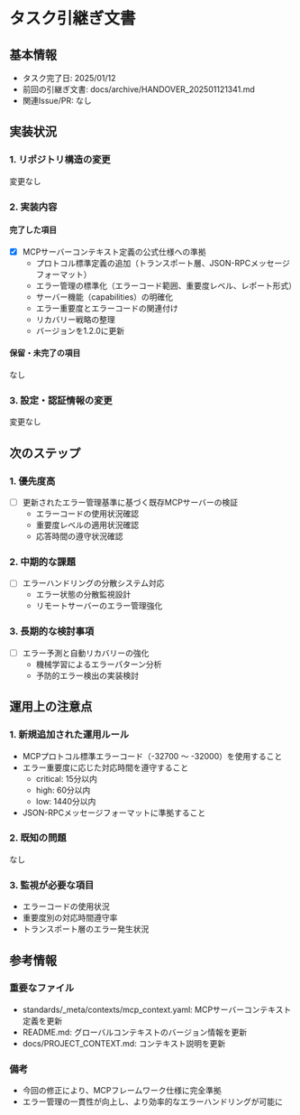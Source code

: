 # タスク引継ぎ文書

## 基本情報

- タスク完了日: 2025/01/12
- 前回の引継ぎ文書: docs/archive/HANDOVER_202501121341.md
- 関連Issue/PR: なし

## 実装状況

### 1. リポジトリ構造の変更

変更なし

### 2. 実装内容

#### 完了した項目

- [x] MCPサーバーコンテキスト定義の公式仕様への準拠
  - プロトコル標準定義の追加（トランスポート層、JSON-RPCメッセージフォーマット）
  - エラー管理の標準化（エラーコード範囲、重要度レベル、レポート形式）
  - サーバー機能（capabilities）の明確化
  - エラー重要度とエラーコードの関連付け
  - リカバリー戦略の整理
  - バージョンを1.2.0に更新

#### 保留・未完了の項目

なし

### 3. 設定・認証情報の変更

変更なし

## 次のステップ

### 1. 優先度高

- [ ] 更新されたエラー管理基準に基づく既存MCPサーバーの検証
  - エラーコードの使用状況確認
  - 重要度レベルの適用状況確認
  - 応答時間の遵守状況確認

### 2. 中期的な課題

- [ ] エラーハンドリングの分散システム対応
  - エラー状態の分散監視設計
  - リモートサーバーのエラー管理強化

### 3. 長期的な検討事項

- [ ] エラー予測と自動リカバリーの強化
  - 機械学習によるエラーパターン分析
  - 予防的エラー検出の実装検討

## 運用上の注意点

### 1. 新規追加された運用ルール

- MCPプロトコル標準エラーコード（-32700 ～ -32000）を使用すること
- エラー重要度に応じた対応時間を遵守すること
  * critical: 15分以内
  * high: 60分以内
  * low: 1440分以内
- JSON-RPCメッセージフォーマットに準拠すること

### 2. 既知の問題

なし

### 3. 監視が必要な項目

- エラーコードの使用状況
- 重要度別の対応時間遵守率
- トランスポート層のエラー発生状況

## 参考情報

### 重要なファイル

- standards/_meta/contexts/mcp_context.yaml: MCPサーバーコンテキスト定義を更新
- README.md: グローバルコンテキストのバージョン情報を更新
- docs/PROJECT_CONTEXT.md: コンテキスト説明を更新

### 備考

- 今回の修正により、MCPフレームワーク仕様に完全準拠
- エラー管理の一貫性が向上し、より効率的なエラーハンドリングが可能に

